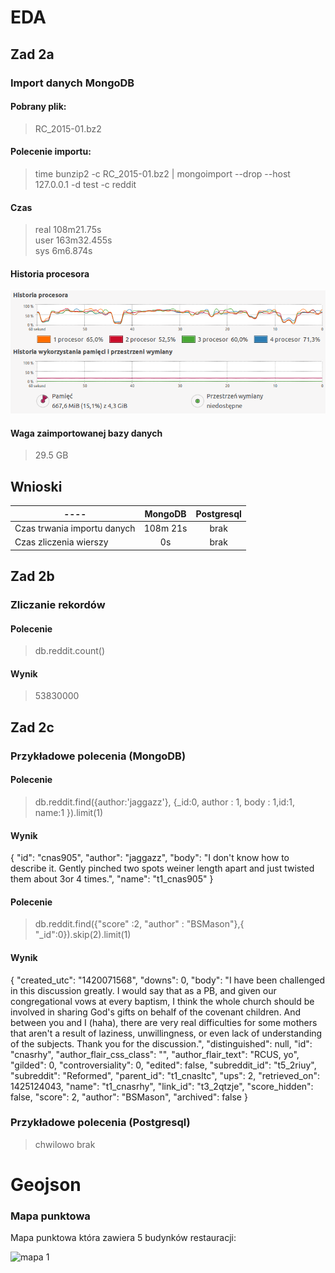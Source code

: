 
# EDA

## Zad 2a
### Import danych MongoDB
#### Pobrany plik:

> RC_2015-01.bz2

#### Polecenie importu:

> time bunzip2 -c RC_2015-01.bz2 | mongoimport --drop --host 127.0.0.1 -d test -c reddit

#### Czas

>  real 108m21.75s </br>
>  user 163m32.455s </br>
>  sys 6m6.874s


#### Historia procesora

![screen1](https://github.com/dsamsoniuk/NoSQL/blob/master/eda/img/s2_g.png?raw=true)
#### Waga zaimportowanej bazy danych

> 29.5 GB

## Wnioski
| ---- | MongoDB | Postgresql |
| ---- |:---------:|:----:|
|Czas trwania importu danych|108m 21s| brak|
|Czas zliczenia wierszy| 0s| brak|

## Zad 2b
### Zliczanie rekordów
#### Polecenie

> db.reddit.count()

#### Wynik

> 53830000

## Zad 2c
### Przykładowe polecenia (MongoDB)
#### Polecenie

> db.reddit.find({author:'jaggazz'}, {_id:0, author : 1, body : 1,id:1, name:1 }).limit(1)

#### Wynik

{
  "id": "cnas905",
  "author": "jaggazz",
  "body": "I don't know how to describe it.  Gently pinched two spots weiner length apart and just twisted them about 3or 4 times.",
  "name": "t1_cnas905"
}



#### Polecenie

> db.reddit.find({"score" :2, "author" : "BSMason"},{ "\_id":0}).skip(2).limit(1)

#### Wynik

{
  "created_utc": "1420071568",
  "downs": 0,
  "body": "I have been challenged in this discussion greatly.  I would say that as a  PB, and given our congregational vows at every baptism, I think the whole church should be involved in sharing God's gifts on behalf of the covenant children.  And between you and I (haha), there are very real difficulties for some mothers that aren't a result of laziness, unwillingness, or even lack of understanding of the subjects.  Thank you for the discussion.",
  "distinguished": null,
  "id": "cnasrhy",
  "author_flair_css_class": "",
  "author_flair_text": "RCUS, yo",
  "gilded": 0,
  "controversiality": 0,
  "edited": false,
  "subreddit_id": "t5_2riuy",
  "subreddit": "Reformed",
  "parent_id": "t1_cnasltc",
  "ups": 2,
  "retrieved_on": 1425124043,
  "name": "t1_cnasrhy",
  "link_id": "t3_2qtzje",
  "score_hidden": false,
  "score": 2,
  "author": "BSMason",
  "archived": false
}






### Przykładowe polecenia (Postgresql)

> chwilowo brak

# Geojson

### Mapa punktowa

Mapa punktowa która zawiera 5 budynków restauracji:

![mapa 1](https://github.com/dsamsoniuk/NoSQL/blob/master/lokalizacje_geo.geojson)
